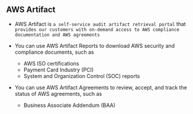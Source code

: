 ## AWS Artifact

- AWS Artifact is `a self-service audit artifact retrieval portal` that `provides our customers with on-demand access to AWS compliance documentation and AWS agreements`

- You can use AWS Artifact Reports to download AWS security and compliance documents, such as

  - AWS ISO certifications
  - Payment Card Industry (PCI)
  - System and Organization Control (SOC) reports

- You can use AWS Artifact Agreements to review, accept, and track the status of AWS agreements, such as
  - Business Associate Addendum (BAA)
